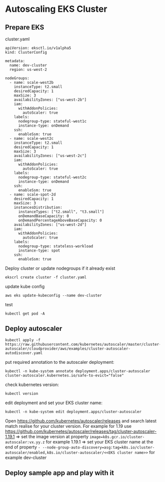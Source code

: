 # Autoscaling EKS Cluster
## Prepare EKS
cluster.yaml
```
apiVersion: eksctl.io/v1alpha5
kind: ClusterConfig

metadata:
  name: dev-cluster
  region: us-west-2

nodeGroups:
  - name: scale-west2b
    instanceType: t2.small
    desiredCapacity: 1
    maxSize: 3
    availabilityZones: ["us-west-2b"]
    iam:
      withAddonPolicies:
        autoScaler: true
    labels:
      nodegroup-type: stateful-west1c
      instance-type: onDemand
    ssh:
      enableSsm: true
  - name: scale-west2c
    instanceType: t2.small
    desiredCapacity: 1
    maxSize: 3
    availabilityZones: ["us-west-2c"]
    iam:
      withAddonPolicies:
        autoScaler: true
    labels:
      nodegroup-type: stateful-west2c
      instance-type: onDemand
    ssh:
      enableSsm: true
  - name: scale-spot-2d
    desiredCapacity: 1
    maxSize: 3
    instancesDistribution:
      instanceTypes: ["t2.small", "t3.small"]
      onDemandBaseCapacity: 0
      onDemandPercentageAboveBaseCapacity: 0
    availabilityZones: ["us-west-2d"]
    iam:
      withAddonPolicies:
        autoScaler: true
    labels:
      nodegroup-type: stateless-workload
      instance-type: spot
    ssh: 
      enableSsm: true
```

Deploy cluster or update nodegroups if it already exist
```
ekscrl create cluster -f cluster.yaml
```

update kube config
```
aws eks update-kubeconfig --name dev-cluster
```

test
```
kubectl get pod -A
```
## Deploy autoscaler

```
kubectl apply -f https://raw.githubusercontent.com/kubernetes/autoscaler/master/cluster-autoscaler/cloudprovider/aws/examples/cluster-autoscaler-autodiscover.yaml
```
  
put required annotation to the autoscaler deployment:

```
kubectl -n kube-system annotate deployment.apps/cluster-autoscaler cluster-autoscaler.kubernetes.io/safe-to-evict="false"
```

check kubernetes version:
```
kubectl version
```

edit deployment and set your EKS cluster name:

```
kubectl -n kube-system edit deployment.apps/cluster-autoscaler
```

Open https://github.com/kubernetes/autoscaler/releases
and search latest match realise for your cluster version.
For example for 1.19 use https://github.com/kubernetes/autoscaler/releases/tag/cluster-autoscaler-1.19.1
=> set the image version at property ```image=k8s.gcr.io/cluster-autoscaler:vx.yy.z``` for example 1.19.1
=> set your EKS cluster name at the end of property ```- --node-group-auto-discovery=asg:tag=k8s.io/cluster-autoscaler/enabled,k8s.io/cluster-autoscaler/<<EKS cluster name>>``` for example dev-cluster

## Deploy sample app and play with it
